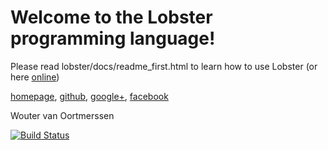 Welcome to the Lobster programming language!
============================================

Please read lobster/docs/readme_first.html to learn how to use Lobster
(or here [online](http://htmlpreview.github.io/?https://github.com/aardappel/lobster/blob/master/lobster/docs/README_FIRST.html))

[homepage](http://strlen.com/lobster),
[github](https://github.com/aardappel/lobster),
[google+](https://plus.google.com/communities/102851862468639498591),
[facebook](http://www.facebook.com/lobsterprogramminglanguage)

Wouter van Oortmerssen

[![Build Status](https://travis-ci.com/aardappel/lobster.svg?branch=master)](https://travis-ci.com/aardappel/lobster)
